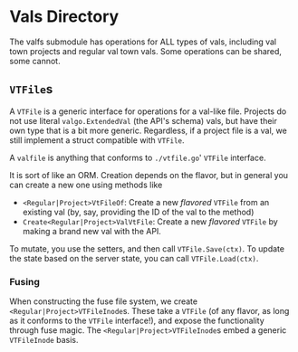 # Vals Directory

The valfs submodule has operations for ALL types of vals, including val town
projects and regular val town vals. Some operations can be shared, some cannot.

## `VTFile`s

A `VTFile` is a generic interface for operations for a val-like file. Projects
do not use literal `valgo.ExtendedVal` (the API's schema) vals, but have their
own type that is a bit more generic. Regardless, if a project file is a val, we
still implement a struct compatible with `VTFile`.

A `valfile` is anything that conforms to `./vtfile.go`' `VTFile` interface.

It is sort of like an ORM. Creation depends on the flavor, but in general you
can create a new one using methods like

- `<Regular|Project>VtFileOf`: Create a new _flavored_ `VTFile` from an existing
  val (by, say, providing the ID of the val to the method)
- `Create<Regular|Project>ValVtFile`: Create a new _flavored_ `VTFile` by making
  a brand new val with the API.

To mutate, you use the setters, and then call `VTFile.Save(ctx)`. To update the
state based on the server state, you can call `VTFile.Load(ctx)`.

### Fusing

When constructing the fuse file system, we create
`<Regular|Project>VTFileInode`s. These take a `VTFile` (of any flavor, as long
as it conforms to the `VTFile` interface!), and expose the functionality through
fuse magic. The `<Regular|Project>VTFileInode`s embed a generic `VTFileInode`
basis.
